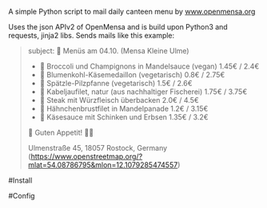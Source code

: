 A simple Python script to mail daily canteen menu by www.openmensa.org

Uses the json APIv2 of OpenMensa and is build upon Python3 and requests, jinja2 libs.
Sends mails like this example:
> subject: 🍴 Menüs am 04.10. (Mensa Kleine Ulme)
> * 🥕 Broccoli und Champignons in Mandelsauce (vegan) 1.45€ / 2.4€
> * 🍳 Blumenkohl-Käsemedaillon (vegetarisch) 0.8€ / 2.75€
> *  🍳 Spätzle-Pilzpfanne (vegetarisch) 1.5€ / 2.6€
> * 🍖 Kabeljaufilet, natur (aus nachhaltiger Fischerei) 1.75€ / 3.75€
> * 🍖 Steak mit Würzfleisch überbacken 2.0€ / 4.5€
> * 🍖 Hähnchenbrustfilet in Mandelpanade 1.2€ / 3.15€
> * 🍖 Käsesauce mit Schinken und Erbsen 1.35€ / 3.2€
>
> 🍳 Guten Appetit! 👨🍳
>
> Ulmenstraße 45, 18057 Rostock, Germany (https://www.openstreetmap.org/?mlat=54.08786795&mlon=12.1079285474557)

#Install

#Config